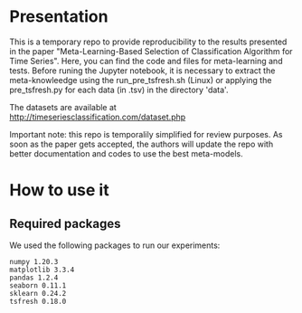 
# Presentation
This is a temporary repo to provide reproducibility to the results presented in the paper "Meta-Learning-Based Selection of Classification Algorithm for Time Series". Here, you can find the code and files for meta-learning and tests. Before runing the Jupyter notebook, it is necessary to extract the meta-knowleedge using the run_pre_tsfresh.sh (Linux) or applying the pre_tsfresh.py for each data (in .tsv) in the directory 'data'.

The datasets are available at http://timeseriesclassification.com/dataset.php

Important note: this repo is temporalily simplified for review purposes. As soon as the paper gets accepted, the authors will update the repo with better documentation and codes to use the best meta-models.

# How to use it
## Required packages
We used the following packages to run our experiments:
```
numpy 1.20.3
matplotlib 3.3.4
pandas 1.2.4
seaborn 0.11.1
sklearn 0.24.2
tsfresh 0.18.0
```
